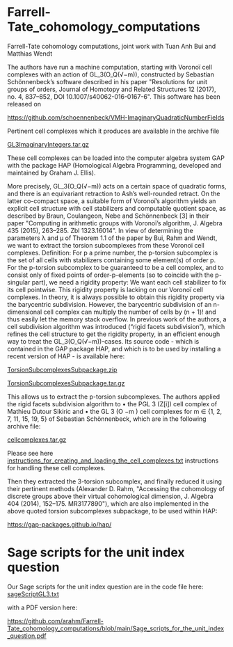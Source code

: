 # Farrell-Tate_cohomology_computations
Farrell-Tate cohomology computations, joint work with Tuan Anh Bui and Matthias Wendt

The authors have run a machine computation, starting with Voronoı̈ cell complexes with an action of
GL_3(O_Q(√−m)), constructed by Sebastian Schönnenbeck’s software described in his paper
"Resolutions for unit groups of orders, Journal of Homotopy and Related Structures 12 (2017), no. 4, 837–852, DOI 10.1007/s40062-016-0167-6".
This software has been released on 

https://github.com/schoennenbeck/VMH-ImaginaryQuadraticNumberFields

Pertinent cell complexes which it produces are available in the archive file

[GL3ImaginaryIntegers.tar.gz](https://github.com/arahm/Farrell-Tate_cohomology_computations/files/8797126/GL3ImaginaryIntegers.tar.gz)

These cell complexes can be loaded into the computer algebra system GAP with the package HAP (Homological Algebra Programming, developed and maintained by Graham J. Ellis).

More precisely, GL_3(O_Q(√−m)) acts on a certain space of quadratic forms, and there is an equivariant retraction to Ash’s well-rounded
retract. On the latter co-compact space, a suitable form of Voronoı̈’s algorithm yields an explicit cell structure with cell stabilizers and computable quotient space, as described by Braun, Coulangeon, Nebe and Schönnenbeck [3] in their paper
"Computing in arithmetic groups with Voronoı̈’s algorithm, J. Algebra 435 (2015), 263–285. Zbl 1323.16014".
In view of determining the parameters λ and µ of Theorem 1.1 of the paper by Bui, Rahm and Wendt, we want to extract the torsion subcomplexes from these Voronoı̈ cell complexes. Definition: For p a prime number, the p-torsion subcomplex is the set of all cells with stabilizers
containing some element(s) of order p. For the p-torsion subcomplex to be guaranteed to be a cell complex, and to consist only of fixed points
of order-p-elements (so to coincide with the p-singular part), we need a rigidity property: We want each cell stabilizer to fix its cell pointwise. This rigidity property is lacking on our Voronoı̈ cell complexes.
In theory, it is always possible to obtain this rigidity property via the barycentric subdivision. However, the barycentric subdivision of an n-dimensional cell complex can multiply the number of cells by (n + 1)! and thus easily let the memory stack overflow. In previous work of the authors, a cell subdivision algorithm was introduced (“rigid facets subdivision”), which refines the cell structure to get the rigidity
property, in an efficient enough way to treat the GL_3(O_Q(√−m))-cases. Its source code - which is contained in the GAP package HAP, and which is to be used by installing a recent version of HAP - is available here:

[TorsionSubcomplexesSubpackage.zip](https://github.com/arahm/Farrell-Tate_cohomology_computations/files/8797218/TorsionSubcomplexesSubpackage.zip)

[TorsionSubcomplexesSubpackage.tar.gz](https://github.com/arahm/Farrell-Tate_cohomology_computations/files/8797219/TorsionSubcomplexesSubpackage.tar.gz)

This allows us to extract the p-torsion subcomplexes.
The authors applied the rigid facets subdivision algorithm to
• the PGL 3 (Z[i]) cell complex of Mathieu Dutour Sikiric and
• the GL 3 (O −m ) cell complexes for m ∈ {1, 2, 7, 11, 15, 19, 5} of Sebastian Schönnenbeck, which are in the following archive file:

[cellcomplexes.tar.gz](https://github.com/arahm/Farrell-Tate_cohomology_computations/files/8797994/cellcomplexes.tar.gz)

Please see here [instructions_for_creating_and_loading_the_cell_complexes.txt](https://github.com/arahm/Farrell-Tate_cohomology_computations/files/10482087/instructions_for_creating_and_loading_the_cell_complexes.txt) instructions for handling these cell complexes.

Then they extracted the 3-torsion subcomplex, and finally reduced it using their pertinent methods (Alexander D. Rahm, "Accessing the cohomology of discrete groups above their virtual cohomological dimension, J. Algebra 404 (2014), 152–175. MR3177890"),
which are also implemented in the above quoted torsion subcomplexes subpackage, to be used within HAP:

https://gap-packages.github.io/hap/

# Sage scripts for the unit index question

Our Sage scripts for the unit index question are in the code file here: [sageScriptGL3.txt](https://github.com/arahm/Farrell-Tate_cohomology_computations/files/10494148/sageScriptGL3.txt)

with a PDF version here:

https://github.com/arahm/Farrell-Tate_cohomology_computations/blob/main/Sage_scripts_for_the_unit_index_question.pdf
